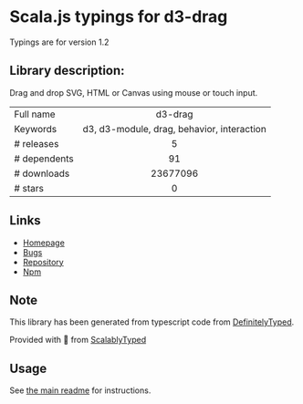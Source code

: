
# Scala.js typings for d3-drag

Typings are for version 1.2

## Library description:
Drag and drop SVG, HTML or Canvas using mouse or touch input.

|                    |                 |
| ------------------ | :-------------: |
| Full name          | d3-drag |
| Keywords           | d3, d3-module, drag, behavior, interaction |
| # releases         | 5 |
| # dependents       | 91 |
| # downloads        | 23677096 |
| # stars            | 0 |

## Links
- [Homepage](https://d3js.org/d3-drag/)
- [Bugs](https://github.com/d3/d3-drag/issues)
- [Repository](https://github.com/d3/d3-drag)
- [Npm](https://www.npmjs.com/package/d3-drag)
    


## Note
This library has been generated from typescript code from [DefinitelyTyped](https://definitelytyped.org).

Provided with :purple_heart: from [ScalablyTyped](https://github.com/oyvindberg/ScalablyTyped)

## Usage
See [the main readme](../../readme.md) for instructions.


